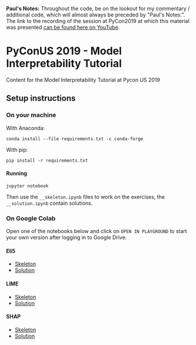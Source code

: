 **Paul's Notes:** Throughout the code, be on the lookout for my commentary / additional code, which will almost always be preceded by "Paul's Notes:". The link to the recording of the session at PyCon2019 at which this material was presented [can be found here on YouTube](https://www.youtube.com/watch?v=d66ttkMY9zE). 

# PyConUS 2019 - Model Interpretability Tutorial

Content for the Model Interpretability Tutorial at Pycon US 2019

## Setup instructions

### On your machine

With Anaconda:

```
conda install --file requirements.txt -c conda-forge
```

With pip:

```
pip install -r requirements.txt
```

#### Running

```
jupyter notebook
```

Then use the `__skeleton.ipynb` files to work on the exercises, the `__solution.ipynb` contain solutions.

### On Google Colab

Open one of the notebooks below and click on `OPEN IN PLAYGROUND` to start your own version after logging in to Google Drive.

#### Eli5

* [Skeleton](https://colab.research.google.com/drive/1GR_f_JleA56tXqmWq-3SiA1LVfXxD0c3)
* [Solution](https://colab.research.google.com/drive/1jz9V3dnQAr4Cya7WwkThqGVLtgpOPz9l)

#### LIME

* [Skeleton](https://colab.research.google.com/drive/1P03WmBPiGnLDViJAFlKrlaKOS7y0JLbO)
* [Solution](https://colab.research.google.com/drive/1aCJ7WDDF8y9xipCN5gGZh0UMg87HDa2Z)

#### SHAP

* [Skeleton](https://colab.research.google.com/drive/17mb1ZIZDQpFYKpbU0IeY82NvG2UMXV0n)
* [Solution](https://colab.research.google.com/drive/16NamrDrTKHNNhAO4N0f_8VSUDCEelrcF)
